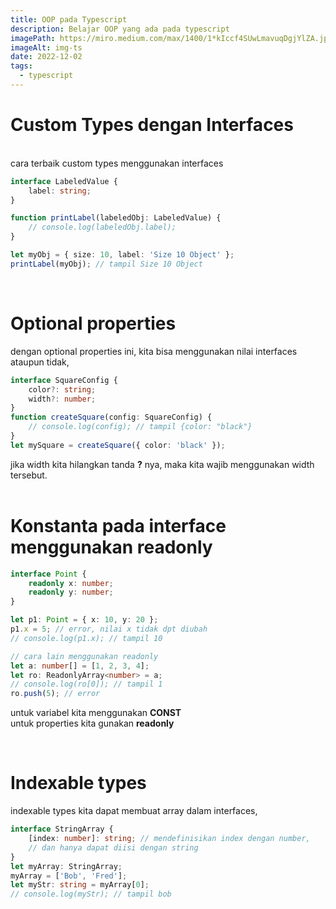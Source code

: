 ```yaml
---
title: OOP pada Typescript
description: Belajar OOP yang ada pada typescript
imagePath: https://miro.medium.com/max/1400/1*kIccf4SUwLmavuqDgjYlZA.jpeg
imageAlt: img-ts
date: 2022-12-02
tags:
  - typescript
---
```


# Custom Types dengan Interfaces

<br>
cara terbaik custom types menggunakan interfaces

```ts
interface LabeledValue {
	label: string;
}

function printLabel(labeledObj: LabeledValue) {
	// console.log(labeledObj.label);
}

let myObj = { size: 10, label: 'Size 10 Object' };
printLabel(myObj); // tampil Size 10 Object
```

<br>

# Optional properties

dengan optional properties ini, kita bisa menggunakan
nilai interfaces ataupun tidak,

```ts
interface SquareConfig {
	color?: string;
	width?: number;
}
function createSquare(config: SquareConfig) {
	// console.log(config); // tampil {color: "black"}
}
let mySquare = createSquare({ color: 'black' });
```

jika width kita hilangkan tanda **?** nya, maka kita wajib
menggunakan width tersebut.
<br><br>

# Konstanta pada interface menggunakan readonly

```ts
interface Point {
	readonly x: number;
	readonly y: number;
}

let p1: Point = { x: 10, y: 20 };
p1.x = 5; // error, nilai x tidak dpt diubah
// console.log(p1.x); // tampil 10

// cara lain menggunakan readonly
let a: number[] = [1, 2, 3, 4];
let ro: ReadonlyArray<number> = a;
// console.log(ro[0]); // tampil 1
ro.push(5); // error
```

untuk variabel kita menggunakan **CONST**
<br>
untuk properties kita gunakan **readonly**

<br>

# Indexable types

indexable types kita dapat membuat array dalam interfaces, <br>

```ts
interface StringArray {
	[index: number]: string; // mendefinisikan index dengan number,
	// dan hanya dapat diisi dengan string
}
let myArray: StringArray;
myArray = ['Bob', 'Fred'];
let myStr: string = myArray[0];
// console.log(myStr); // tampil bob
```

<br>
